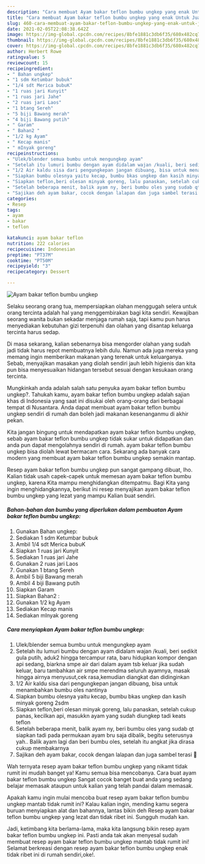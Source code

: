 ```yaml
---
description: "Cara membuat Ayam bakar teflon bumbu ungkep yang enak Untuk Jualan"
title: "Cara membuat Ayam bakar teflon bumbu ungkep yang enak Untuk Jualan"
slug: 460-cara-membuat-ayam-bakar-teflon-bumbu-ungkep-yang-enak-untuk-jualan
date: 2021-02-05T22:08:38.642Z
image: https://img-global.cpcdn.com/recipes/8bfe1881c3db6f35/680x482cq70/ayam-bakar-teflon-bumbu-ungkep-foto-resep-utama.jpg
thumbnail: https://img-global.cpcdn.com/recipes/8bfe1881c3db6f35/680x482cq70/ayam-bakar-teflon-bumbu-ungkep-foto-resep-utama.jpg
cover: https://img-global.cpcdn.com/recipes/8bfe1881c3db6f35/680x482cq70/ayam-bakar-teflon-bumbu-ungkep-foto-resep-utama.jpg
author: Herbert Rowe
ratingvalue: 5
reviewcount: 15
recipeingredient:
- " Bahan ungkep"
- "1 sdm Ketumbar bubuk"
- "1/4 sdt Merica bubuK"
- "1 ruas jari Kunyit"
- "1 ruas jari Jahe"
- "2 ruas jari Laos"
- "1 btang Sereh"
- "5 biji Bawang merah"
- "4 biji Bawang putih"
- " Garam"
- " Bahan2 "
- "1/2 kg Ayam"
- " Kecap manis"
- " mInyak goreng"
recipeinstructions:
- "Ulek/blender semua bumbu untuk mengungkep ayam"
- "Setelah itu lumuri bumbu dengan ayam didalam wajan /kuali, beri sedikit gula putih, aduk2 hingga tercampur rata, baru hidupkan kompor dengan api sedang, biarkna smpe air dari dalam ayam tsb keluar jika sudah keluar, baru tambahkan air smpe merendma seluruh ayamnya, masak hingga airnya menyusut,cek rasa,kemudian diangkat dan didinginkan"
- "1/2 Air kaldu sisa dari pengungkepan jangan dibuang, bisa untuk menambahkan bumbu oles nantinya"
- "Siapkan bumbu olesnya yaitu kecap, bumbu bkas ungkep dan kasih minyak goreng 2sdm"
- "Siapkan teflon,beri olesan minyak goreng, lalu panaskan, setelah cukup panas, kecilkan api, masukkn ayam yang sudah diungkep tadi keats teflon"
- "Setelah beberapa menit, balik ayam ny, beri bumbu oles yang sudab qt siapkan tadi pada permukaan ayam bru saja dibalik, begitu seterusnya yah.. Balik ayam lagi dan beri bumbu oles, setelah itu angkat jika dirasa cukup membakarnya"
- "Sajikan deh ayam bakar, cocok dengan lalapan dan juga sambel terasi 🤤"
categories:
- Resep
tags:
- ayam
- bakar
- teflon

katakunci: ayam bakar teflon 
nutrition: 222 calories
recipecuisine: Indonesian
preptime: "PT37M"
cooktime: "PT50M"
recipeyield: "3"
recipecategory: Dessert

---
```



![Ayam bakar teflon bumbu ungkep](https://img-global.cpcdn.com/recipes/8bfe1881c3db6f35/680x482cq70/ayam-bakar-teflon-bumbu-ungkep-foto-resep-utama.jpg)

Selaku seorang orang tua, mempersiapkan olahan menggugah selera untuk orang tercinta adalah hal yang menggembirakan bagi kita sendiri. Kewajiban seorang  wanita bukan sekadar menjaga rumah saja, tapi kamu pun harus menyediakan kebutuhan gizi terpenuhi dan olahan yang disantap keluarga tercinta harus sedap.

Di masa  sekarang, kalian sebenarnya bisa mengorder olahan yang sudah jadi tidak harus repot membuatnya lebih dulu. Namun ada juga mereka yang memang ingin memberikan makanan yang terenak untuk keluarganya. Sebab, menyajikan masakan yang diolah sendiri jauh lebih higienis dan kita pun bisa menyesuaikan hidangan tersebut sesuai dengan kesukaan orang tercinta. 



Mungkinkah anda adalah salah satu penyuka ayam bakar teflon bumbu ungkep?. Tahukah kamu, ayam bakar teflon bumbu ungkep adalah sajian khas di Indonesia yang saat ini disukai oleh orang-orang dari berbagai tempat di Nusantara. Anda dapat membuat ayam bakar teflon bumbu ungkep sendiri di rumah dan boleh jadi makanan kesenanganmu di akhir pekan.

Kita jangan bingung untuk mendapatkan ayam bakar teflon bumbu ungkep, sebab ayam bakar teflon bumbu ungkep tidak sukar untuk didapatkan dan anda pun dapat mengolahnya sendiri di rumah. ayam bakar teflon bumbu ungkep bisa diolah lewat bermacam cara. Sekarang ada banyak cara modern yang membuat ayam bakar teflon bumbu ungkep semakin mantap.

Resep ayam bakar teflon bumbu ungkep pun sangat gampang dibuat, lho. Kalian tidak usah capek-capek untuk memesan ayam bakar teflon bumbu ungkep, karena Kita mampu menghidangkan ditempatmu. Bagi Kita yang ingin menghidangkannya, berikut ini resep menyajikan ayam bakar teflon bumbu ungkep yang lezat yang mampu Kalian buat sendiri.

<!--inarticleads1-->

##### Bahan-bahan dan bumbu yang diperlukan dalam pembuatan Ayam bakar teflon bumbu ungkep:

1. Gunakan  Bahan ungkep:
1. Sediakan 1 sdm Ketumbar bubuk
1. Ambil 1/4 sdt Merica bubuK
1. Siapkan 1 ruas jari Kunyit
1. Sediakan 1 ruas jari Jahe
1. Gunakan 2 ruas jari Laos
1. Gunakan 1 btang Sereh
1. Ambil 5 biji Bawang merah
1. Ambil 4 biji Bawang putih
1. Siapkan  Garam
1. Siapkan  Bahan2 :
1. Gunakan 1/2 kg Ayam
1. Sediakan  Kecap manis
1. Sediakan  mInyak goreng




<!--inarticleads2-->

##### Cara menyiapkan Ayam bakar teflon bumbu ungkep:

1. Ulek/blender semua bumbu untuk mengungkep ayam
1. Setelah itu lumuri bumbu dengan ayam didalam wajan /kuali, beri sedikit gula putih, aduk2 hingga tercampur rata, baru hidupkan kompor dengan api sedang, biarkna smpe air dari dalam ayam tsb keluar jika sudah keluar, baru tambahkan air smpe merendma seluruh ayamnya, masak hingga airnya menyusut,cek rasa,kemudian diangkat dan didinginkan
1. 1/2 Air kaldu sisa dari pengungkepan jangan dibuang, bisa untuk menambahkan bumbu oles nantinya
1. Siapkan bumbu olesnya yaitu kecap, bumbu bkas ungkep dan kasih minyak goreng 2sdm
1. Siapkan teflon,beri olesan minyak goreng, lalu panaskan, setelah cukup panas, kecilkan api, masukkn ayam yang sudah diungkep tadi keats teflon
1. Setelah beberapa menit, balik ayam ny, beri bumbu oles yang sudab qt siapkan tadi pada permukaan ayam bru saja dibalik, begitu seterusnya yah.. Balik ayam lagi dan beri bumbu oles, setelah itu angkat jika dirasa cukup membakarnya
1. Sajikan deh ayam bakar, cocok dengan lalapan dan juga sambel terasi 🤤




Wah ternyata resep ayam bakar teflon bumbu ungkep yang nikamt tidak rumit ini mudah banget ya! Kamu semua bisa mencobanya. Cara buat ayam bakar teflon bumbu ungkep Sangat cocok banget buat anda yang sedang belajar memasak ataupun untuk kalian yang telah pandai dalam memasak.

Apakah kamu ingin mulai mencoba buat resep ayam bakar teflon bumbu ungkep mantab tidak rumit ini? Kalau kalian ingin, mending kamu segera buruan menyiapkan alat dan bahannya, lantas bikin deh Resep ayam bakar teflon bumbu ungkep yang lezat dan tidak ribet ini. Sungguh mudah kan. 

Jadi, ketimbang kita berlama-lama, maka kita langsung bikin resep ayam bakar teflon bumbu ungkep ini. Pasti anda tak akan menyesal sudah membuat resep ayam bakar teflon bumbu ungkep mantab tidak rumit ini! Selamat berkreasi dengan resep ayam bakar teflon bumbu ungkep enak tidak ribet ini di rumah sendiri,oke!.

